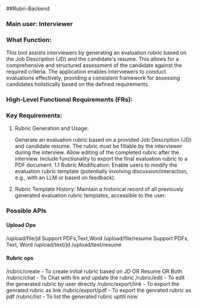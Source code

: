 ##Rubri-Backend
 
### Main user: Interviewer

### What Function:
This tool assists interviewers by generating an evaluation rubric based on the Job Description (JD) and the candidate's resume. This allows for a comprehensive and structured assessment of the candidate against the required criteria. The application enables interviewers to conduct evaluations effectively, providing a consistent framework for assessing candidates holistically based on the defined requirements.

###  High-Level Functional Requirements (FRs):

### Key Requirements:

1. Rubric Generation and Usage:

    Generate an evaluation rubric based on a provided Job Description (JD) and candidate resume.
    The rubric must be fillable by the interviewer during the interview.
    Allow editing of the completed rubric after the interview.
    Include functionality to export the final evaluation rubric to a PDF document.
        1.1 Rubric Modification: Enable users to modify the evaluation rubric template (potentially involving discussion/interaction, e.g., with an LLM or based on feedback).

2. Rubric Template History: Maintain a historical record of all previously generated evaluation rubric templates, accessible to the user.

### Possible APIs

#### Upload Ops
/upload/file/jd Support PDFs,Text,Word
/upload/file/resume Support PDFs, Text, Word
/upload/text/jd
/upload/text/resume

#### Rubric ops
/rubric/create  - To create initial rubric based on JD OR Resume OR Both
/rubric/chat - To Chat with llm and update the rubric
/rubric/edit - To edit the generated rubric by user directly
/rubric/export/link - To export the genrated rubric as link
/rubric/export/pdf - To export the genrated rubric as pdf
/rubric/list - To list the generated rubric uptill now

